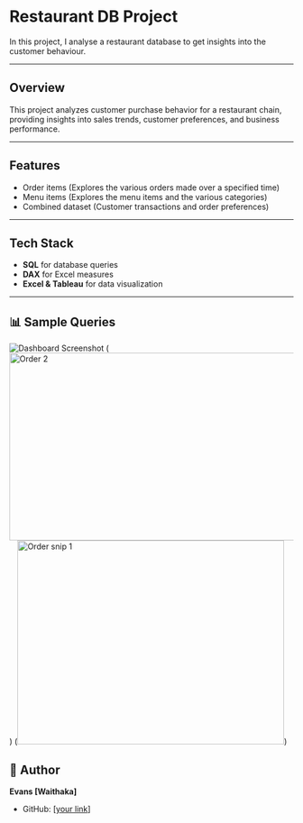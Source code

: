 #  Restaurant DB Project


In this project, I analyse a restaurant database to get insights into the customer behaviour.

---

##  Overview
This project analyzes customer purchase behavior for a restaurant chain, providing insights into sales trends, customer preferences, and business performance.

---

##  Features
- Order items  (Explores the various orders made over a specified time)
- Menu items  (Explores the menu items and the various categories)
- Combined dataset (Customer transactions and order preferences)

---

##  Tech Stack
- **SQL** for database queries
- **DAX** for Excel measures
- **Excel & Tableau** for  data visualization


---

## 📊 Sample Queries
![Dashboard Screenshot](<img width="700" height="476" alt="Capture" src="https://github.com/user-attachments/assets/d7aec342-e8fb-489a-ae99-cb74b9c4db93" />)
(<img width="551" height="333" alt="Order 2" src="https://github.com/user-attachments/assets/89b7aab3-73d7-481b-8c56-90303bde93e0" />)
(<img width="473" height="362" alt="Order snip 1" src="https://github.com/user-attachments/assets/60e4f867-5fa1-43ef-9d2e-a50e0cba286e" />)




## 👤 Author
**Evans [Waithaka]**    
- GitHub: [[your link](https://github.com/Vansco13)]



